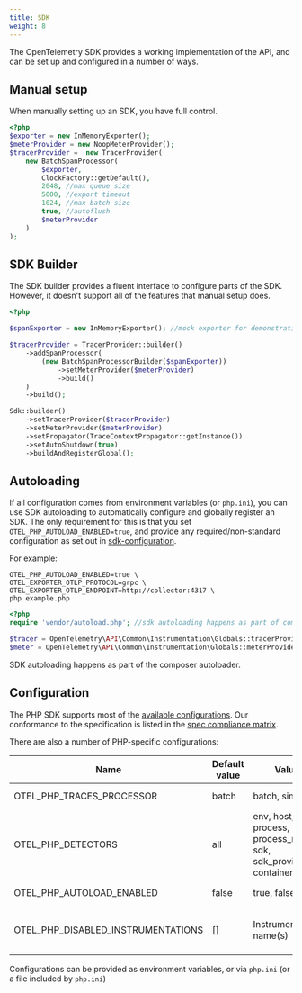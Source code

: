 ```yaml
---
title: SDK
weight: 8
---
```


The OpenTelemetry SDK provides a working implementation of the API, and can be
set up and configured in a number of ways.

## Manual setup

When manually setting up an SDK, you have full control.

```php
<?php
$exporter = new InMemoryExporter();
$meterProvider = new NoopMeterProvider();
$tracerProvider =  new TracerProvider(
    new BatchSpanProcessor(
        $exporter,
        ClockFactory::getDefault(),
        2048, //max queue size
        5000, //export timeout
        1024, //max batch size
        true, //autoflush
        $meterProvider
    )
);
```

## SDK Builder

The SDK builder provides a fluent interface to configure parts of the SDK.
However, it doesn't support all of the features that manual setup does.

```php
<?php

$spanExporter = new InMemoryExporter(); //mock exporter for demonstration purposes

$tracerProvider = TracerProvider::builder()
    ->addSpanProcessor(
        (new BatchSpanProcessorBuilder($spanExporter))
            ->setMeterProvider($meterProvider)
            ->build()
    )
    ->build();

Sdk::builder()
    ->setTracerProvider($tracerProvider)
    ->setMeterProvider($meterProvider)
    ->setPropagator(TraceContextPropagator::getInstance())
    ->setAutoShutdown(true)
    ->buildAndRegisterGlobal();
```

## Autoloading

If all configuration comes from environment variables (or `php.ini`), you can
use SDK autoloading to automatically configure and globally register an SDK. The
only requirement for this is that you set `OTEL_PHP_AUTOLOAD_ENABLED=true`, and
provide any required/non-standard configuration as set out in
[sdk-configuration](/docs/concepts/sdk-configuration/).

For example:

```shell
OTEL_PHP_AUTOLOAD_ENABLED=true \
OTEL_EXPORTER_OTLP_PROTOCOL=grpc \
OTEL_EXPORTER_OTLP_ENDPOINT=http://collector:4317 \
php example.php
```

```php
<?php
require 'vendor/autoload.php'; //sdk autoloading happens as part of composer initialization

$tracer = OpenTelemetry\API\Common\Instrumentation\Globals::tracerProvider()->getTracer('name', 'version', 'schema.url', [/*attributes*/]);
$meter = OpenTelemetry\API\Common\Instrumentation\Globals::meterProvider()->getTracer('name', 'version', 'schema.url', [/*attributes*/]);
```

SDK autoloading happens as part of the composer autoloader.

## Configuration

The PHP SDK supports most of the
[available configurations](/docs/concepts/sdk-configuration/). Our conformance
to the specification is listed in the
[spec compliance matrix](https://github.com/open-telemetry/opentelemetry-specification/blob/main/spec-compliance-matrix.md).

There are also a number of PHP-specific configurations:

| Name                               | Default value | Values                                                                | Example        | Description                                         |
| ---------------------------------- | ------------- | --------------------------------------------------------------------- | -------------- | --------------------------------------------------- |
| OTEL_PHP_TRACES_PROCESSOR          | batch         | batch, simple                                                         | simple         | Span processor selection                            |
| OTEL_PHP_DETECTORS                 | all           | env, host, os, process, process_runtime, sdk, sdk_provided, container | env,os,process | Resource detector selection                         |
| OTEL_PHP_AUTOLOAD_ENABLED          | false         | true, false                                                           | true           | Enable/disable SDK autoloading                      |
| OTEL_PHP_DISABLED_INSTRUMENTATIONS | []            | Instrumentation name(s)                                               | psr15,psr18    | Disable one or more installed auto-instrumentations |

Configurations can be provided as environment variables, or via `php.ini` (or a
file included by `php.ini`)

